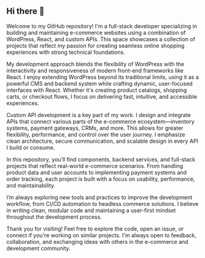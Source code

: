 ## Hi there 👋

Welcome to my GitHub repository! I'm a full-stack developer specializing in building and maintaining e-commerce websites using a combination of WordPress, React, and custom APIs. This space showcases a collection of projects that reflect my passion for creating seamless online shopping experiences with strong technical foundations.

My development approach blends the flexibility of WordPress with the interactivity and responsiveness of modern front-end frameworks like React. I enjoy extending WordPress beyond its traditional limits, using it as a powerful CMS and backend system while crafting dynamic, user-focused interfaces with React. Whether it's creating product catalogs, shopping carts, or checkout flows, I focus on delivering fast, intuitive, and accessible experiences.

Custom API development is a key part of my work. I design and integrate APIs that connect various parts of the e-commerce ecosystem—inventory systems, payment gateways, CRMs, and more. This allows for greater flexibility, performance, and control over the user journey. I emphasize clean architecture, secure communication, and scalable design in every API I build or consume.

In this repository, you’ll find components, backend services, and full-stack projects that reflect real-world e-commerce scenarios. From handling product data and user accounts to implementing payment systems and order tracking, each project is built with a focus on usability, performance, and maintainability.

I’m always exploring new tools and practices to improve the development workflow, from CI/CD automation to headless commerce solutions. I believe in writing clean, modular code and maintaining a user-first mindset throughout the development process.

Thank you for visiting! Feel free to explore the code, open an issue, or connect if you're working on similar projects. I'm always open to feedback, collaboration, and exchanging ideas with others in the e-commerce and development community.
